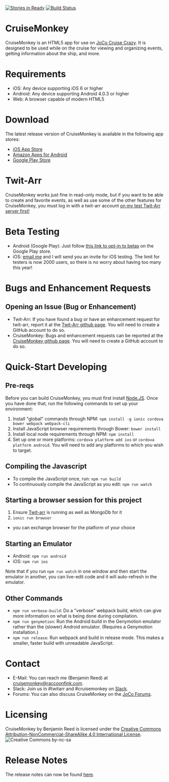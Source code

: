[![Stories in Ready](https://badge.waffle.io/RangerRick/CruiseMonkey.png?label=ready&title=Ready)](https://waffle.io/RangerRick/CruiseMonkey)
[![Build Status](https://travis-ci.org/RangerRick/CruiseMonkey.png)](https://travis-ci.org/RangerRick/CruiseMonkey)

CruiseMonkey
============

CruiseMonkey is an HTML5 app for use on [JoCo Cruise Crazy](http://jococruisecrazy.com/).  It is designed to be used while on the cruise for viewing and organizing events, getting information about the ship, and more.

Requirements
============

* iOS: Any device supporting iOS 6 or higher
* Android: Any device supporting Android 4.0.3 or higher
* Web: A browser capable of modern HTML5

Download
========

The latest release version of CruiseMonkey is available in the following app stores:

* [iOS App Store](https://itunes.apple.com/us/app/cruisemonkey/id597303284?mt=8)
* [Amazon Apps for Android](http://www.amazon.com/Benjamin-Reed-CruiseMonkey/dp/B00BBOMRDW)
* [Google Play Store](https://play.google.com/store/apps/details?id=com.raccoonfink.cruisemonkey&hl=en_GB)

Twit-Arr
========

CruiseMonkey works just fine in read-only mode, but if you want to be able to create and favorite events, as well as use some of the other features for CruiseMonkey, you must log in with a twit-arr account [on my test Twit-Arr server first!](https://cm.raccoonfink.com/)

Beta Testing
============

* Android (Google Play): Just follow [this link to opt-in to betas](https://play.google.com/apps/testing/com.raccoonfink.cruisemonkey) on the Google Play store.
* iOS: [email me](mailto:cruisemonkey@raccoonfink.com) and I will send you an invite for iOS testing.  The limit for testers is now 2000 users, so there is no worry about having too many this year!

Bugs and Enhancement Requests
=============================

Opening an Issue (Bug or Enhancement)
-------------------------------------

* Twit-Arr: If you have found a bug or have an enhancement request for twit-arr, report it at the [Twit-Arr github page](https://github.com/walkeriniraq/twitarr/issues).  You will need to create a GitHub account to do so.
* CruiseMonkey: Bugs and enhancement requests can be reported at the [CruiseMonkey github page](https://github.com/RangerRick/CruiseMonkey/issues).  You will need to create a GitHub account to do so.

Quick-Start Developing
==========

Pre-reqs
--------

Before you can build CruiseMonkey, you must first install [Node.JS](http://nodejs.org/).  Once you have done that, run the following commands to set up your environment:

1. Install "global" commands through NPM: `npm install -g ionic cordova bower webpack webpack-cli`
2. Install JavaScript browser requirements through Bower: `bower install`
3. Install local node requirements through NPM: `npm install`
4. Set up one or more platforms: `cordova platform add ios` or `cordova platform android`.  You will need to add any platforms to which you wish to target.

Compiling the Javascript
------------------------

* To compile the JavaScript once, run: `npm run build`
* To continuously compile the JavaScript as you edit: `npm run watch`

Starting a browser session for this project
--------------------------------------------
1. Ensure [Twit-arr](https://github.com/walkeriniraq/twitarr) is running as well as MongoDb for it
1. `ionic run browser`
  * you can exchange browser for the platform of your choice

Starting an Emulator
--------------------

* Android: `npm run android`
* iOS: `npm run ios`

Note that if you run `npm run watch` in one window and then start the emulator in another, you can live-edit code and it will auto-refresh in the emulator.

Other Commands
--------------

* `npm run verbose-build`: Do a "verbose" webpack build, which can give more information on what is being done during compilation.
* `npm run genymotion`: Run the Android build in the Genymotion emulator rather than the (slower) Android emulator.  (Requires a Genymotion installation.)
* `npm run release`: Run webpack and build in release mode.  This makes a smaller, faster build with unreadable JavaScript.

Contact
=======

* E-Mail: You can reach me (Benjamin Reed) at [cruisemonkey@raccoonfink.com](mailto:cruisemonkey@raccoonfink.com).
* Slack: Join us in #twitarr and #cruisemonkey on [Slack](http://cm.raccoonfink.com/slack/).
* Forums: You can also discuss CruiseMonkey on the [JoCo Forums](http://www.jonathancoulton.com/forums/index.php?p=/discussion/2448/twit-arr-and-cruisemonkey-2016).

Licensing
=========

CruiseMonkey by Benjamin Reed is licensed under the [Creative Commons Attribution-NonCommercial-ShareAlike 4.0 International License](http://creativecommons.org/licenses/by-nc-sa/4.0/).
![](http://i.creativecommons.org/l/by-nc-sa/4.0/88x31.png "Creative Commons by-nc-sa")

Release Notes
=============

The release notes can now be found [here](CHANGELOG.md).
